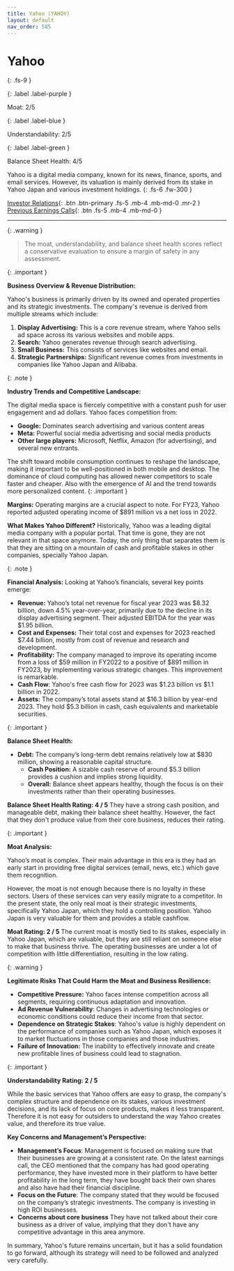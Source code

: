 ```yaml
---
title: Yahoo (YAHOY)
layout: default
nav_order: 585
---
```


# Yahoo
{: .fs-9 }

{: .label .label-purple }

Moat: 2/5

{: .label .label-blue }

Understandability: 2/5

{: .label .label-green }

Balance Sheet Health: 4/5

Yahoo is a digital media company, known for its news, finance, sports, and email services. However, its valuation is mainly derived from its stake in Yahoo Japan and various investment holdings.
{: .fs-6 .fw-300 }

[Investor Relations](https://www.google.com/search?q=YAHOY+investor+relations){: .btn .btn-primary .fs-5 .mb-4 .mb-md-0 .mr-2 }
[Previous Earnings Calls](https://discountingcashflows.com/company/YAHOY/transcripts/){: .btn .fs-5 .mb-4 .mb-md-0 }

---

{: .warning }
>The moat, understandability, and balance sheet health scores reflect a conservative evaluation to ensure a margin of safety in any assessment.



{: .important }

**Business Overview & Revenue Distribution:**

Yahoo's business is primarily driven by its owned and operated properties and its strategic investments. The company's revenue is derived from multiple streams which include:

1.  **Display Advertising:** This is a core revenue stream, where Yahoo sells ad space across its various websites and mobile apps.
2. **Search:** Yahoo generates revenue through search advertising.
3. **Small Business:** This consists of services like websites and email.
4.  **Strategic Partnerships:** Significant revenue comes from investments in companies like Yahoo Japan and Alibaba.

{: .note }

**Industry Trends and Competitive Landscape:**

The digital media space is fiercely competitive with a constant push for user engagement and ad dollars. Yahoo faces competition from:

*   **Google:** Dominates search advertising and various content areas
*   **Meta:** Powerful social media advertising and social media products
*   **Other large players:** Microsoft, Netflix, Amazon (for advertising),  and several new entrants.
   
The shift toward mobile consumption continues to reshape the landscape, making it important to be well-positioned in both mobile and desktop. The dominance of cloud computing has allowed newer competitors to scale faster and cheaper. Also with the emergence of AI and the trend towards more personalized content. 
{: .important }

**Margins:**
Operating margins are a crucial aspect to note. For FY23, Yahoo reported adjusted operating income of $891 million vs a net loss in 2022. 

**What Makes Yahoo Different?**
Historically, Yahoo was a leading digital media company with a popular portal. That time is gone, they are not relevant in that space anymore. Today, the only thing that separates them is that they are sitting on a mountain of cash and profitable stakes in other companies, specially Yahoo Japan. 

{: .note }

**Financial Analysis:**
Looking at Yahoo’s financials, several key points emerge:

*   **Revenue:** Yahoo’s total net revenue for fiscal year 2023 was $8.32 billion, down 4.5% year-over-year, primarily due to the decline in its display advertising segment. Their adjusted EBITDA for the year was $1.95 billion.
*   **Cost and Expenses:** Their total cost and expenses for 2023 reached $7.44 billion, mostly from cost of revenue and research and development. 
*   **Profitability:** The company managed to improve its operating income from a loss of $59 million in FY2022 to a positive of $891 million in FY2023, by implementing various strategic changes. This improvement is remarkable.
*  **Cash Flow**: Yahoo's free cash flow for 2023 was $1.23 billion vs $1.1 billion in 2022. 
*   **Assets:** The company’s total assets stand at $16.3 billion by year-end 2023. They hold $5.3 billion in cash, cash equivalents and marketable securities.
    
{: .important }

**Balance Sheet Health:**

*   **Debt:** The company’s long-term debt remains relatively low at $830 million, showing a reasonable capital structure.
    *   **Cash Position:** A sizable cash reserve of around $5.3 billion provides a cushion and implies strong liquidity.
    *   **Overall:**  Balance sheet appears healthy, though the focus is on their investments rather than their operating businesses.

**Balance Sheet Health Rating: 4 / 5**
They have a strong cash position, and manageable debt, making their balance sheet healthy. However, the fact that they don't produce value from their core business, reduces their rating.

{: .important }

**Moat Analysis:**

Yahoo’s moat is complex.
Their main advantage in this era is they had an early start in providing free digital services (email, news, etc.) which gave them recognition.

However, the moat is not enough because there is no loyalty in these sectors. Users of these services can very easily migrate to a competitor.
In the present state, the only real moat is their strategic investments, specifically Yahoo Japan, which they hold a controlling position. Yahoo Japan is very valuable for them and provides a stable cashflow.

**Moat Rating: 2 / 5**
The current moat is mostly tied to its stakes, especially in Yahoo Japan, which are valuable, but they are still reliant on someone else to make that business thrive. The operating businesses are under a lot of competition with little differentiation, resulting in the low rating. 

{: .warning }

**Legitimate Risks That Could Harm the Moat and Business Resilience:**

*   **Competitive Pressure:** Yahoo faces intense competition across all segments, requiring continuous adaptation and innovation.
*   **Ad Revenue Vulnerability**:  Changes in advertising technologies or economic conditions could reduce their income from that sector.
*   **Dependence on Strategic Stakes**: Yahoo's value is highly dependent on the performance of companies such as Yahoo Japan, which exposes it to market fluctuations in those companies and those industries. 
*   **Failure of Innovation:**  The inability to effectively innovate and create new profitable lines of business could lead to stagnation. 

{: .important }

**Understandability Rating: 2 / 5**

While the basic services that Yahoo offers are easy to grasp, the company's complex structure and dependence on its stakes, various investment decisions, and its lack of focus on core products, makes it less transparent. Therefore it is not easy for outsiders to understand the way Yahoo creates value, and therefore its true value. 

**Key Concerns and Management’s Perspective:**
   * **Management’s Focus**: Management is focused on making sure that their businesses are growing at a consistent rate. On the latest earnings call, the CEO mentioned that the company has had good operating performance, they have invested more in their platform to have better profitability in the long term, they have bought back their own shares and also have had their financial discipline. 
   * **Focus on the Future**: The company stated that they would be focused on the company’s strategic investments. The company is investing in high ROI businesses. 
  * **Concerns about core business** They have not talked about their core business as a driver of value, implying that they don't have any competitive advantage in this area anymore.

In summary, Yahoo's future remains uncertain, but it has a solid foundation to go forward, although its strategy will need to be followed and analyzed very carefully.
